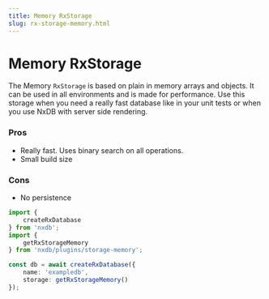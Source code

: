 ```yaml
---
title: Memory RxStorage
slug: rx-storage-memory.html
---
```


# Memory RxStorage

<!-- keywords:
javascript in-memory database
in memory db
node js in memory database
in memory storage
Nestjs in-memory database

-->

The Memory `RxStorage` is based on plain in memory arrays and objects. It can be used in all environments and is made for performance.
Use this storage when you need a really fast database like in your unit tests or when you use NxDB with server side rendering.

### Pros

- Really fast. Uses binary search on all operations.
- Small build size

### Cons

- No persistence


```ts
import {
    createRxDatabase
} from 'nxdb';
import {
    getRxStorageMemory
} from 'nxdb/plugins/storage-memory';

const db = await createRxDatabase({
    name: 'exampledb',
    storage: getRxStorageMemory()
});
```
